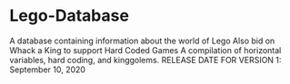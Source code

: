 # Lego-Database
A database containing information about the world of Lego Also bid on Whack a King to support Hard Coded Games
A compilation of horizontal variables, hard coding, and kinggolems.
RELEASE DATE FOR VERSION 1: September 10, 2020
